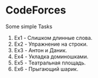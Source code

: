 # CodeForces
Some simple Tasks

1. Ex1 - Слишком длинные слова.
2. Ex2 - Упражнение на строки.
3. Ex3 - Антон и Даник.
4. Ex4 - Укладка доминошками.
5. Ex5 - Театральная площадь.
6. Ex6 - Прыгающий шарик.
